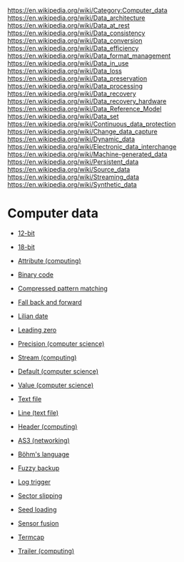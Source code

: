 
https://en.wikipedia.org/wiki/Category:Computer_data
https://en.wikipedia.org/wiki/Data_architecture
https://en.wikipedia.org/wiki/Data_at_rest
https://en.wikipedia.org/wiki/Data_consistency
https://en.wikipedia.org/wiki/Data_conversion
https://en.wikipedia.org/wiki/Data_efficiency
https://en.wikipedia.org/wiki/Data_format_management
https://en.wikipedia.org/wiki/Data_in_use
https://en.wikipedia.org/wiki/Data_loss
https://en.wikipedia.org/wiki/Data_preservation
https://en.wikipedia.org/wiki/Data_processing
https://en.wikipedia.org/wiki/Data_recovery
https://en.wikipedia.org/wiki/Data_recovery_hardware
https://en.wikipedia.org/wiki/Data_Reference_Model
https://en.wikipedia.org/wiki/Data_set
https://en.wikipedia.org/wiki/Continuous_data_protection
https://en.wikipedia.org/wiki/Change_data_capture
https://en.wikipedia.org/wiki/Dynamic_data
https://en.wikipedia.org/wiki/Electronic_data_interchange
https://en.wikipedia.org/wiki/Machine-generated_data
https://en.wikipedia.org/wiki/Persistent_data
https://en.wikipedia.org/wiki/Source_data
https://en.wikipedia.org/wiki/Streaming_data
https://en.wikipedia.org/wiki/Synthetic_data

# Computer data


- [12-bit](https://en.wikipedia.org/wiki/12-bit)
- [18-bit](https://en.wikipedia.org/wiki/18-bit)

- [Attribute (computing)](https://en.wikipedia.org/wiki/Attribute_(computing))
- [Binary code](https://en.wikipedia.org/wiki/Binary_code)
- [Compressed pattern matching](https://en.wikipedia.org/wiki/Compressed_pattern_matching)
- [Fall back and forward](https://en.wikipedia.org/wiki/Fall_back_and_forward)
- [Lilian date](https://en.wikipedia.org/wiki/Lilian_date)
- [Leading zero](https://en.wikipedia.org/wiki/Leading_zero)
- [Precision (computer science)](https://en.wikipedia.org/wiki/Precision_(computer_science))
- [Stream (computing)](https://en.wikipedia.org/wiki/Stream_(computing))
- [Default (computer science)](https://en.wikipedia.org/wiki/Default_(computer_science))
- [Value (computer science)](https://en.wikipedia.org/wiki/Value_(computer_science))
- [Text file](https://en.wikipedia.org/wiki/Text_file)
- [Line (text file)](https://en.wikipedia.org/wiki/Line_(text_file))
- [Header (computing)](https://en.wikipedia.org/wiki/Header_(computing))


- [AS3 (networking)](https://en.wikipedia.org/wiki/AS3_(networking))
- [Böhm's language](https://en.wikipedia.org/wiki/B%C3%B6hm%27s_language)
- [Fuzzy backup](https://en.wikipedia.org/wiki/Fuzzy_backup)
- [Log trigger](https://en.wikipedia.org/wiki/Log_trigger)
- [Sector slipping](https://en.wikipedia.org/wiki/Sector_slipping)
- [Seed loading](https://en.wikipedia.org/wiki/Seed_loading)
- [Sensor fusion](https://en.wikipedia.org/wiki/Sensor_fusion)
- [Termcap](https://en.wikipedia.org/wiki/Termcap)
- [Trailer (computing)](https://en.wikipedia.org/wiki/Trailer_(computing))
